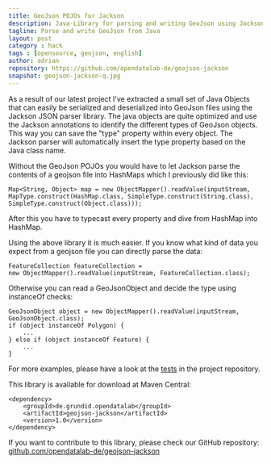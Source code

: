 ```yaml
---
title: GeoJson POJOs for Jackson
description: Java-Library for parsing and writing GeoJson using Jackson annotations
tagline: Parse and write GeoJson from Java
layout: post
category : hack
tags : [opensource, geojson, english]
author: adrian
repository: https://github.com/opendatalab-de/geojson-jackson
snapshot: geojson-jackson-q.jpg
---
```


As a result of our latest project I've extracted a small set of Java Objects that can easily be serialized 
and deserialized into GeoJson files using the Jackson JSON parser library. The java objects are quite 
optimized and use the Jackson annotations to identify the different types of GeoJson objects. 
This way you can save the "type" property within every object. The Jackson parser will automatically 
insert the type property based on the Java class name.

Without the GeoJson POJOs you would have to let Jackson parse the contents of a geojson file 
into HashMaps which I previously did like this:

	Map<String, Object> map = new ObjectMapper().readValue(inputStream,
	MapType.construct(HashMap.class, SimpleType.construct(String.class),
	SimpleType.construct(Object.class)));

After this you have to typecast every property and dive from HashMap into HashMap. 

Using the above library it is much easier. If you know what kind of data you expect from a 
geojson file you can directly parse the data:

	FeatureCollection featureCollection = 
	new ObjectMapper().readValue(inputStream, FeatureCollection.class);

Otherwise you can read a GeoJsonObject and decide the type using instanceOf checks:

	GeoJsonObject object = new ObjectMapper().readValue(inputStream, GeoJsonObject.class);
	if (object instanceOf Polygon) {
		...
	} else if (object instanceOf Feature) {
		...
	}

For more examples, please have a look at 
the [tests](https://github.com/opendatalab-de/geojson-jackson/tree/master/src/test/java/org/geojson/jackson) 
in the project repository. 

This library is available for download at Maven Central:

	<dependency>
		<groupId>de.grundid.opendatalab</groupId>
		<artifactId>geojson-jackson</artifactId>
		<version>1.0</version>
	</dependency>


If you want to contribute to this library, please check our GitHub repository:
[github.com/opendatalab-de/geojson-jackson](https://github.com/opendatalab-de/geojson-jackson)
